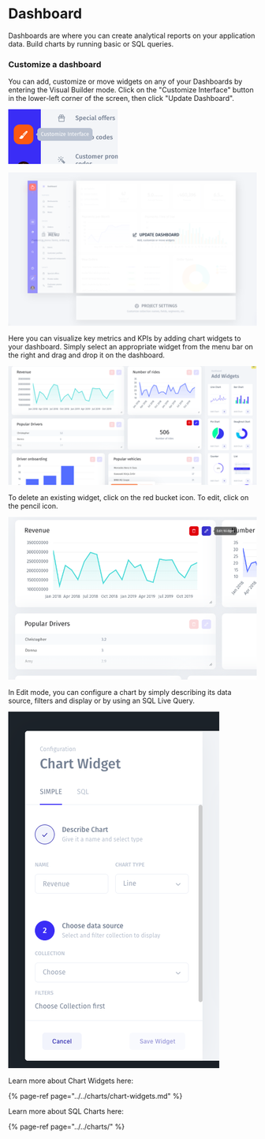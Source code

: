 # Dashboard

Dashboards are where you can create analytical reports on your application data. Build charts by running basic or SQL queries.

### Customize a dashboard

You can add, customize or move widgets on any of your Dashboards by entering the Visual Builder mode. Click on the "Customize Interface" button in the lower-left corner of the screen, then click "Update Dashboard". 

![](../../../.gitbook/assets/snimok-ekrana-2019-07-23-v-15.23.37.png)

![](../../../.gitbook/assets/snimok-ekrana-2019-07-23-v-15.21.54.png)

Here you can visualize key metrics and KPIs by adding chart widgets to your dashboard. Simply select an appropriate widget from the menu bar on the right and drag and drop it on the dashboard.

![](../../../.gitbook/assets/snimok-ekrana-2019-07-26-v-10.26.33.png)

To delete an existing widget, click on the red bucket icon. To edit, click on the pencil icon.  

![](../../../.gitbook/assets/snimok-ekrana-2019-07-26-v-10.31.11.png)

In Edit mode, you can configure a chart by simply describing its data source, filters and display or by using an SQL Live Query.

![](../../../.gitbook/assets/snimok-ekrana-2019-07-26-v-11.20.20.png)



Learn more about Chart Widgets here:

{% page-ref page="../../charts/chart-widgets.md" %}

Learn more about SQL Charts here:

{% page-ref page="../../charts/" %}

